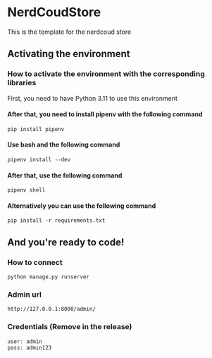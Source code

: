 # NerdCoudStore

This is the template for the nerdcoud store

## Activating the environment
### How to activate the environment with the corresponding libraries

First, you need to have Python 3.11 to use this environment

#### After that, you need to install pipenv with the following command

```
pip install pipenv
```

#### Use bash and the following command

```
pipenv install --dev
```

#### After that, use the following command
```
pipenv shell
```

#### Alternatively you can use the following command
```
pip install -r requirements.txt
```

## And you're ready to code!

### How to connect

```
python manage.py runserver
```

### Admin url

```
http://127.0.0.1:8000/admin/
```

### Credentials (Remove in the release)

```
user: admin
pass: admin123
```